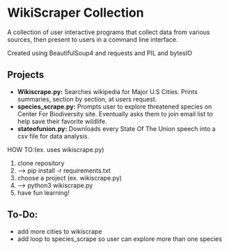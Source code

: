 # WikiScraper Collection
A collection of user interactive programs that collect data from various sources, then present to users in a command line interface.

Created using BeautifulSoup4 and requests and PIL and bytesIO

## Projects
- <b>Wikiscrape.py:</b> Searches wikipedia for Major U.S Cities.  Prints summaries, section by section, at users request.
- <b>species_scrape.py:</b> Prompts user to explore threatened species on Center For Biodiversity site.  Eventually asks them to join email list to help save their favorite wildlife.
- <b>stateofunion.py:</b> Downloads every State Of The Union speech into a csv file for data analysis.

HOW TO:(ex. uses wikiscrape.py)
1. clone repository
2. --> pip install -r requirements.txt
3. choose a project (ex. wikiscrape.py)
4. --> python3 wikiscrape.py
5. have fun learning!
  
   
## To-Do:

- add more cities to wikiscrape
- add loop to species_scrape so user can explore more than one species
